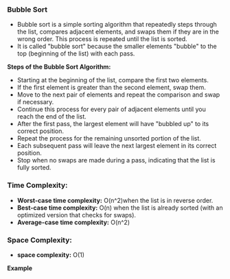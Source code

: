 ### Bubble Sort
- Bubble sort is a simple sorting algorithm that repeatedly steps through the list, compares adjacent
  elements, and swaps them if they are in the wrong order. This process is repeated until the list is sorted.
- It is called "bubble sort" because the smaller elements "bubble" to the top (beginning of the list) with each pass.

 **Steps of the Bubble Sort Algorithm:**
- Starting at the beginning of the list, compare the first two elements.
- If the first element is greater than the second element, swap them.
- Move to the next pair of elements and repeat the comparison and swap if necessary.
- Continue this process for every pair of adjacent elements until you reach the end of the list.
- After the first pass, the largest element will have "bubbled up" to its correct position.
- Repeat the process for the remaining unsorted portion of the list.
- Each subsequent pass will leave the next largest element in its correct position.
- Stop when no swaps are made during a pass, indicating that the list is fully sorted.

### Time Complexity:
- **Worst-case time complexity:** O(n^2)when the list is in reverse order.
- **Best-case time complexity:** O(n) when the list is already sorted (with an optimized version that checks for swaps).
- **Average-case time complexity:** O(n^2)
  
### Space Complexity:
- **space complexity:** O(1)

**Example**
```java

